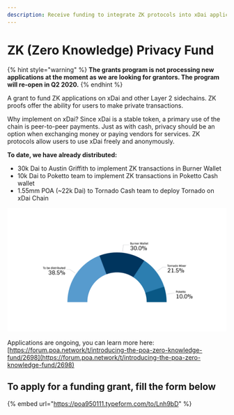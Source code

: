 ```yaml
---
description: Receive funding to integrate ZK protocols into xDai applications and wallets
---
```


# ZK \(Zero Knowledge\) Privacy Fund

{% hint style="warning" %}
**The grants program is not processing new applications at the moment as we are looking for grantors. The program will re-open in Q2 2020.**
{% endhint %}

A grant to fund ZK applications on xDai and other Layer 2 sidechains. ZK proofs offer the ability for users to make private transactions.

Why implement on xDai? Since xDai is a stable token, a primary use of the chain is peer-to-peer payments. Just as with cash, privacy should be an option when exchanging money or paying vendors for services. ZK protocols allow users to use xDai freely and anonymously.

**To date, we have already distributed:** 

* 30k Dai to Austin Griffith to implement ZK transactions in Burner Wallet
* 10k Dai to Poketto team to implement ZK transactions in Poketto Cash wallet
* 1.55mm POA \(~22k Dai\) to Tornado Cash team to deploy Tornado on xDai Chain

![ZK Privacy Fund distribution](../../.gitbook/assets/zero-knowledge-fund.png)

Applications are ongoing, you can learn more here:  
 [https://forum.poa.network/t/introducing-the-poa-zero-knowledge-fund/2698](https://forum.poa.network/t/introducing-the-poa-zero-knowledge-fund/2698)

## To apply for a funding grant,  fill the form below

{% embed url="https://poa950111.typeform.com/to/Lnh9bD" %}



